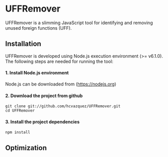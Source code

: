 # UFFRemover

UFFRemover is a slimming JavaScript tool for identifying and removing unused foreign functions (UFF).

## Installation

UFFRemover is developed using Node.js execution environment (>= v6.1.0). The following steps are needed for running the tool:

#### 1. Install Node.js environment
Node.js can be downloaded from (https://nodejs.org)

#### 2. Download the project from github

    git clone git://github.com/hcvazquez/UFFRemover.git
    cd UFFRemover

#### 3. Install the project dependencies

    npm install

## Optimization
